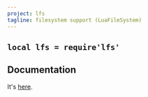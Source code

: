 ```yaml
---
project: lfs
tagline: filesystem support (LuaFileSystem)
---
```


## `local lfs = require'lfs'`

## Documentation

It's [here](http://keplerproject.github.com/luafilesystem/manual.html#reference).

